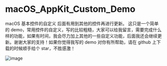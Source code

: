 # macOS_AppKit_Custom_Demo
macOS 基本控件的自定义 后面有用到其他的控件再进行更新。
这只是一个简单的 demo，常用控件的自定义，写的比较粗糙，大家可以给我留言，需要完成什么样的功能，如果有时间，我会尽力加上其他的一些自定义功能，后面我还会继续更新。谢谢大家的支持！如果你觉得我写的 demo 对你有所帮助，请在 github 上下载的时候顺手给个 star，不胜感激！


![image](https://github.com/tangzhifengjluzh/macOS_AppKit_Custom_Demo.png)
